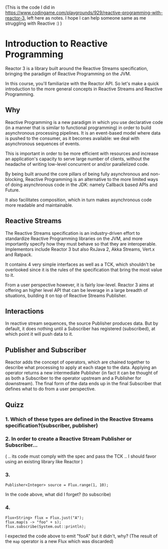 (This is the code I did in https://www.codingame.com/playgrounds/929/reactive-programming-with-reactor-3, left here as notes. I hope I can help someone same as me struggling with Reactive :) )

# Introduction to Reactive Programming
Reactor 3 is a library built around the Reactive Streams specification, bringing the paradigm of Reactive Programming on the JVM.

In this course, you'll familiarize with the Reactor API. So let's make a quick introduction to the more general concepts in Reactive Streams and Reactive Programming.

## Why
Reactive Programming is a new paradigm in which you use declarative code (in a manner that is similar to functional programming) in order to build asynchronous processing pipelines. It is an event-based model where data is pushed to the consumer, as it becomes available: we deal with asynchronous sequences of events.

This is important in order to be more efficient with resources and increase an application's capacity to serve large number of clients, without the headache of writing low-level concurrent or and/or parallelized code.

By being built around the core pillars of being fully asynchronous and non-blocking, Reactive Programming is an alternative to the more limited ways of doing asynchronous code in the JDK: namely Callback based APIs and Future.

It also facilitates composition, which in turn makes asynchronous code more readable and maintainable.

## Reactive Streams
The Reactive Streams specification is an industry-driven effort to standardize Reactive Programming libraries on the JVM, and more importantly specify how they must behave so that they are interoperable. Implementors include Reactor 3 but also RxJava 2, Akka Streams, Vert.x and Ratpack.

It contains 4 very simple interfaces as well as a TCK, which shouldn't be overlooked since it is the rules of the specification that bring the most value to it.

From a user perspective however, it is fairly low-level. Reactor 3 aims at offering an higher level API that can be leverage in a large breadth of situations, building it on top of Reactive Streams Publisher.

## Interactions
In reactive stream sequences, the source Publisher produces data. But by default, it does nothing until a Subscriber has registered (subscribed), at which point it will push data to it.

## Publisher and Subscriber

Reactor adds the concept of operators, which are chained together to describe what processing to apply at each stage to the data. Applying an operator returns a new intermediate Publisher (in fact it can be thought of as both a Subscriber to the operator upstream and a Publisher for downstream). The final form of the data ends up in the final Subscriber that defines what to do from a user perspective.

## Quizz
### 1. Which of these types are defined in the Reactive Streams specification?(subscriber, publisher)

### 2. In order to create a Reactive Stream Publisher or Subscriber...
(
.. its code must comply with the spec and pass the TCK
.. I should favor using an existing library like Reactor
)

### 3. 
```
Publisher<Integer> source = Flux.range(1, 10);
```
In the code above, what did I forget?
(to subscribe)


### 4. 
```
Flux<String> flux = Flux.just("A");
flux.map(s -> "foo" + s);
flux.subscribe(System.out::println);
```
I expected the code above to emit "fooA" but it didn't, why?
(The result of the `map` operator is a new Flux which was discarded)
